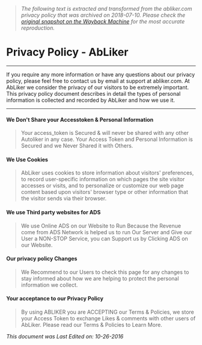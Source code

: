 > *The following text is extracted and transformed from the abliker.com privacy policy that was archived on 2018-07-10. Please check the [original snapshot on the Wayback Machine](https://web.archive.org/web/20180710212925id_/https%3A//abliker.com/privacy.html) for the most accurate reproduction.*

# Privacy Policy - AbLiker

* * *

If you require any more information or have any questions about our privacy policy, please feel free to contact us by email at support at abliker.com. At AbLiker we consider the privacy of our visitors to be extremely important. This privacy policy document describes in detail the types of personal information is collected and recorded by AbLiker and how we use it. 

* * *

#### We Don't Share your Accesstoken & Personal Information

> Your access_token is Secured & will never be shared with any other Autoliker in any case. Your Access Token and Personal Information is Secured and we Never Shared it with Others. 

  


#### We Use Cookies

> AbLiker uses cookies to store information about visitors' preferences, to record user-specific information on which pages the site visitor accesses or visits, and to personalize or customize our web page content based upon visitors' browser type or other information that the visitor sends via their browser. 

  


#### We use Third party websites for ADS

> We use Online ADS on our Website to Run Because the Revenue come from ADS Network is helped us to run Our Server and Give our User a NON-STOP Service, you can Support us by Clicking ADS on our Website. 

  


#### Our privacy policy Changes

> We Recommend to our Users to check this page for any changes to stay informed about how we are helping to protect the personal information we collect. 

  


#### Your acceptance to our Privacy Policy

> By using ABLIKER you are ACCEPTING our Terms & Policies, we store your Access Token to exchange Likes & comments with other users of AbLiker. Please read our Terms & Policies to Learn More. 

  
_This document was Last Edited on: 10-26-2016_
